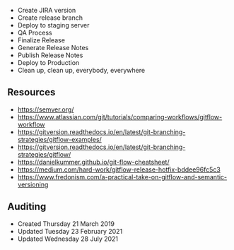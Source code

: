 * Create JIRA version 
* Create release branch
* Deploy to staging server 
* QA Process
* Finalize Release
* Generate Release Notes
* Publish Release Notes
* Deploy to Production
* Clean up, clean up, everybody, everywhere

## Resources
* <https://semver.org/>
* <https://www.atlassian.com/git/tutorials/comparing-workflows/gitflow-workflow>
* <https://gitversion.readthedocs.io/en/latest/git-branching-strategies/gitflow-examples/>
* <https://gitversion.readthedocs.io/en/latest/git-branching-strategies/gitflow/>
* <https://danielkummer.github.io/git-flow-cheatsheet/>
* <https://medium.com/hard-work/gitflow-release-hotfix-bddee96fc5c3>
* <https://www.fredonism.com/a-practical-take-on-gitflow-and-semantic-versioning>


## Auditing
* Created Thursday 21 March 2019
* Updated Tuesday 23 February 2021
* Updated Wednesday 28 July 2021
